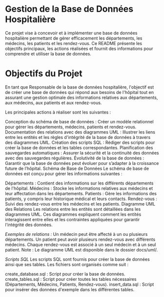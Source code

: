 # Gestion de la Base de Données Hospitalière
Ce projet vise à concevoir et à implémenter une base de données hospitalière permettant de gérer efficacement les départements, les médecins, les patients et les rendez-vous. Ce README présente les objectifs principaux, les actions réalisées et fournit des informations pour comprendre et utiliser la base de données.

# Objectifs du Projet
En tant que Responsable de la base de données hospitalière, l'objectif est de créer une base de données qui répond aux besoins de l'hôpital tout en assurant une gestion optimale des informations relatives aux départements, aux médecins, aux patients et aux rendez-vous.

Les principales actions à réaliser sont les suivantes :

Conception du schéma de base de données : Créer un modèle relationnel pour gérer les départements, médecins, patients et rendez-vous.
Documentation des relations avec des diagrammes UML : Illustrer les liens entre les entités et les règles d'intégrité de la base de données à travers des diagrammes UML.
Création des scripts SQL : Rédiger des scripts pour créer la base de données et les tables correspondantes.
Planification des sauvegardes automatiques : Assurer la sécurité et la continuité des données avec des sauvegardes régulières.
Évolutivité de la base de données : Garantir que la base de données peut évoluer pour s’adapter à la croissance future de l’hôpital.
Schéma de Base de Données
Le schéma de base de données est conçu pour gérer les informations suivantes :

Départements : Contient des informations sur les différents départements de l'hôpital.
Médecins : Stocke les informations relatives aux médecins et leur affectation dans les départements.
Patients : Gère les informations des patients, y compris leur historique médical et leurs contacts.
Rendez-vous : Suivi des rendez-vous entre les médecins et les patients.
Diagramme UML des Relations
Les relations entre les entités sont détaillées dans les diagrammes UML.
Ces diagrammes expliquent comment les entités interagissent entre elles et les contraintes appliquées pour garantir l'intégrité des données.

*Exemples de relations :*
Un médecin peut être affecté à un ou plusieurs départements.
Un patient peut avoir plusieurs rendez-vous avec différents médecins.
Chaque rendez-vous est associé à un seul médecin et à un seul patient.
Note : Le diagramme UML est disponible dans le dossier docs/uml/.

*Scripts SQL*
Les scripts SQL sont fournis pour créer la base de données ainsi que ses tables. Les fichiers sont organisés comme suit :

create_database.sql : Script pour créer la base de données.
create_tables.sql : Script pour créer toutes les tables nécessaires (Départements, Médecins, Patients, Rendez-vous).
insert_data.sql : Script pour insérer des données d'exemple dans les différentes tables.
